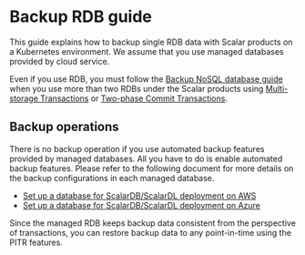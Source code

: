 # Backup RDB guide

This guide explains how to backup single RDB data with Scalar products on a Kubernetes environment. We assume that you use managed databases provided by cloud service.

Even if you use RDB, you must follow the [Backup NoSQL database guide](./BackupNoSQL.md) when you use more than two RDBs under the Scalar products using [Multi-storage Transactions](https://github.com/scalar-labs/scalardb/blob/master/docs/multi-storage-transactions.md) or [Two-phase Commit Transactions](https://github.com/scalar-labs/scalardb/blob/master/docs/two-phase-commit-transactions.md).

## Backup operations

There is no backup operation if you use automated backup features provided by managed databases. All you have to do is enable automated backup features. Please refer to the following document for more details on the backup configurations in each managed database.

* [Set up a database for ScalarDB/ScalarDL deployment on AWS](./SetupDatabaseForAWS.md)
* [Set up a database for ScalarDB/ScalarDL deployment on Azure](./SetupDatabaseForAzure.md)

Since the managed RDB keeps backup data consistent from the perspective of transactions, you can restore backup data to any point-in-time using the PITR features.
